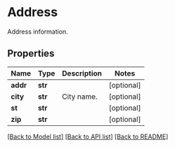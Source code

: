 # Address

Address information.
## Properties
Name | Type | Description | Notes
------------ | ------------- | ------------- | -------------
**addr** | **str** |  | [optional] 
**city** | **str** | City name. | [optional] 
**st** | **str** |  | [optional] 
**zip** | **str** |  | [optional] 

[[Back to Model list]](../README.md#documentation-for-models) [[Back to API list]](../README.md#documentation-for-api-endpoints) [[Back to README]](../README.md)


